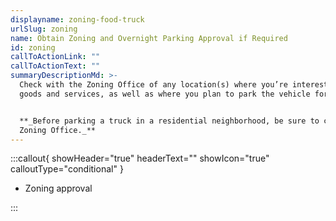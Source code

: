 ```yaml
---
displayname: zoning-food-truck
urlSlug: zoning
name: Obtain Zoning and Overnight Parking Approval if Required
id: zoning
callToActionLink: ""
callToActionText: ""
summaryDescriptionMd: >-
  Check with the Zoning Office of any location(s) where you’re interested in parking your food truck to sell
  goods and services, as well as where you plan to park the vehicle for overnight storage.


  **_Before parking a truck in a residential neighborhood, be sure to check with your local government's
  Zoning Office._**
---
```


:::callout{ showHeader="true" headerText="" showIcon="true" calloutType="conditional" }

- Zoning approval

:::
